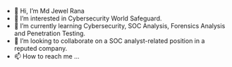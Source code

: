 - 👋 Hi, I’m  Md Jewel Rana
- 👀 I’m interested in Cybersecurity World Safeguard.
- 🌱 I’m currently learning Cybersecurity, SOC Analysis, Forensics Analysis and Penetration Testing.
- 💞️ I’m looking to collaborate on a SOC analyst-related position in a reputed company.
- 📫 How to reach me ...

<!---
jewel2020/jewel2020 is a ✨ special ✨ repository because its `README.md` (this file) appears on your GitHub profile.
You can click the Preview link to take a look at your changes.
--->
